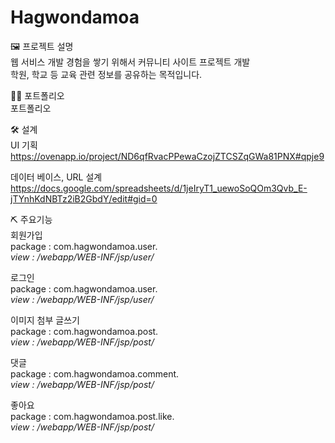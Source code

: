 # Hagwondamoa
🖼 프로젝트 설명<br>
웹 서비스 개발 경험을 쌓기 위해서 커뮤니티 사이트 프로젝트 개발<br>
학원, 학교 등 교육 관련 정보를 공유하는 목적입니다.<br>

👩‍🏫 포트폴리오<br>
포트폴리오<br>

🛠 설계<br>
UI 기획<br>
https://ovenapp.io/project/ND6qfRvacPPewaCzojZTCSZqGWa81PNX#qpje9<br>

데이터 베이스, URL 설계<br>
https://docs.google.com/spreadsheets/d/1jeIryT1_uewoSoQOm3Qvb_E-jTYnhKdNBTz2iB2GbdY/edit#gid=0<br>

⛏ 주요기능<br>
회원가입<br>
package : com.hagwondamoa.user.*<br>
view : /webapp/WEB-INF/jsp/user/*<br>

로그인<br>
package : com.hagwondamoa.user.*<br>
view : /webapp/WEB-INF/jsp/user/*<br>

이미지 첨부 글쓰기<br>
package : com.hagwondamoa.post.*<br>
view : /webapp/WEB-INF/jsp/post/*<br>

댓글<br>
package : com.hagwondamoa.comment.*<br>
view : /webapp/WEB-INF/jsp/post/*<br>

좋아요<br>
package : com.hagwondamoa.post.like.*<br>
view : /webapp/WEB-INF/jsp/post/*<br>
